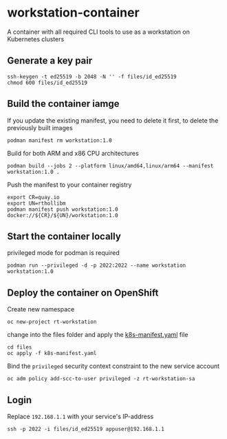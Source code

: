 # workstation-container

A container with all required CLI tools to use as a workstation on Kubernetes clusters

## Generate a key pair

```
ssh-keygen -t ed25519 -b 2048 -N '' -f files/id_ed25519
chmod 600 files/id_ed25519
```

## Build the container iamge

If you update the existing manifest, you need to delete it first, to delete the previously built images

```
podman manifest rm workstation:1.0
```

Build for both ARM and x86 CPU architectures

```
podman build --jobs 2 --platform linux/amd64,linux/arm64 --manifest workstation:1.0 .
```

Push the manifest to your container registry

```
export CR=quay.io
export UN=rthollibm
podman manifest push workstation:1.0 docker://${CR}/${UN}/workstation:1.0
```

## Start the container locally

privileged mode for podman is required

```
podman run --privileged -d -p 2022:2022 --name workstation workstation:1.0
```

## Deploy the container on OpenShift

Create new namespace

```
oc new-project rt-workstation
```

change into the files folder and apply the [k8s-manifest.yaml](files/k8s-manifest.yaml) file

```
cd files
oc apply -f k8s-manifest.yaml
```

Bind the `privileged` security context constraint to the new service account

```
oc adm policy add-scc-to-user privileged -z rt-workstation-sa
```

## Login

Replace `192.168.1.1` with your service's IP-address

```
ssh -p 2022 -i files/id_ed25519 appuser@192.168.1.1
```
